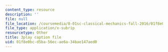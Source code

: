```yaml
---
content_type: resource
description: ''
file: null
file_location: /coursemedia/8-01sc-classical-mechanics-fall-2016/01f8e0bcd5ba56ecae6a34bae147aed0_TvdmaZR6m8Q.vtt
file_type: application/x-subrip
resourcetype: Other
title: 3play caption file
uid: 01f8e0bc-d5ba-56ec-ae6a-34bae147aed0
---
```

